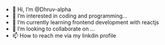 - 👋 Hi, I’m @Dhruv-alpha
- 👀 I’m interested in coding and programming...
- 🌱 I’m currently learning frontend development with reactjs
- 💞️ I’m looking to collaborate on ...
- 📫 How to reach me via my linkdin profile

<!---
Dhruv-alpha/Dhruv-alpha is a ✨ special ✨ repository because its `README.md` (this file) appears on your GitHub profile.
You can click the Preview link to take a look at your changes.
--->
